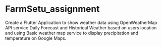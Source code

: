 # FarmSetu_assignment
Create a Flutter Application to show weather data using OpenWeatherMap API service Daily Forecast and Historical Weather based on users location and using Basic weather map service to display precipitation and temperature on Google Maps.

